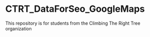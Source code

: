 # CTRT_DataForSeo_GoogleMaps
This repository is for students from the Climbing The Right Tree organization 

